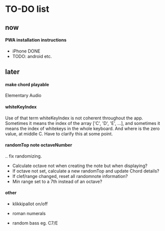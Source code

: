 # TO-DO list

## now

#### PWA installation instructions

- iPhone DONE
- TODO: android etc.

## later

#### make chord playable

Elementary Audio

#### whiteKeyIndex

Use of that term whiteKeyIndex is not coherent throughout the app. Sometimes it means the index of the array ['C', 'D', 'E', ...], and sometimes it means the index of whitekeys in the whole keyboard. And where is the zero value, at middle C. Have to clarify this at some point.

#### randomTop note octaveNumber

.. fix randomizing.

- Calculate octave not when creating the note but when displaying?
- If octave not set, calculate a new randomTop and update Chord details?
- If clef/range changed, reset all randomnote information?
- Min range set to a 7th instead of an octave?

#### other

- klikkipallot on/off

- roman numerals

- random bass eg. C7/E
